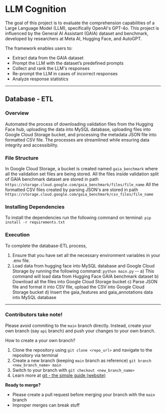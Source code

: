# LLM Cognition
The goal of this project is to evaluate the comprehension capabilities of a Large Language Model (LLM), specifically OpenAI's GPT-4o. 
This project is influenced by the General AI Assistant (GAIA) dataset and benchmark, developed by researchers at Meta AI, Hugging Face, and AutoGPT.

The framework enables users to:
- Extract data from the GAIA dataset
- Prompt the LLM with the dataset’s predefined prompts
- Collect and rank the LLM's responses
- Re-prompt the LLM in cases of incorrect responses
- Analyze response statistics

---

## Database - ETL
### Overview
Automated the process of downloading validation files from the Hugging Face hub, uploading the data into MySQL database, uploading files into Google Cloud Storage bucket, and processing the metadata JSON file into formatted CSV file. The processes are streamlined while ensuring data integrity and accessibility.

### File Structure
In Google Cloud Storage, a bucket is created named ```gaia_benchmark``` where all the validation set files are being stored.
All the files inside validation split of GAIA benchmark dataset are stored in path ```https://storage.cloud.google.com/gaia_benchmark/files/file_name```
All the formatted CSV files created by parsing JSON's are stored in path ```https://storage.cloud.google.com/gaia_benchmark/csv_files/file_name```

### Installing Dependencies
To install the dependencies run the following command on terminal:
```pip install -r requirements.txt```

### Execution
To complete the database-ETL process,
1) Ensure that you have set all the necessary environment variables in your .env file.
2) Load data from hugging face into MySQL database and Google Cloud Storage by running the following command:
```python main.py```
-- a) This command will load data from Hugging Face GAIA benchmark dataset
   b) Download all the files into Google Cloud Storage bucket
   c) Parse JSON file and format it into CSV file, upload the CSV into Google Cloud Storage bucket
   d) Insert the gaia_features and gaia_annotations data into MySQL database
   


---

### Contributors take note!
Please avoid commiting to the `main` branch directly. Instead, create your own branch (say `api` branch) and push your changes to your own branch. 

How to create a your own branch?
1. Clone the repository using `git clone <repo_url>` and navigate to the repository via terminal
2. Create a new branch (keeping `main` branch as reference) `git branch <new_branch_name> main`
3. Switch to your branch with `git checkout <new_branch_name>`
4. Learn more at [git - the simple guide (website)](https://rogerdudler.github.io/git-guide/)

**Ready to merge?**
- Please create a pull request before merging your branch with the `main` branch
- Improper merges can break stuff
